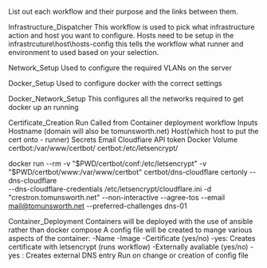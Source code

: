 List out each workflow and their purpose and the links between them.

Infrastructure_Dispatcher
    This workflow is used to pick what infrastructure action and host you want to configure.
    Hosts need to be setup in the infrastrcuture\host\hosts-config this tells the workflow what runner and environment to used based on your selection.
    
Network_Setup
    Used to configure the required VLANs on the server

Docker_Setup
    Used to configure docker with the correct settings

Docker_Network_Setup
    This configures all the networks required to get docker up an running

Certificate_Creation
    Run 
        Called from Container deployment workflow
    Inputs
        Hostname (domain will also be tomunsworth.net)
        Host(which host to put the cert onto - runner)
    Secrets
        Email
        Cloudfiare API token
    Docker Volume
        certbot:/var/www/certbot/
        certbot:/etc/letsencrypt/

docker run --rm               -v "$PWD/certbot/conf:/etc/letsencrypt"               -v "$PWD/certbot/www:/var/www/certbot"               certbot/dns-cloudflare               certonly               --dns-cloudflare           
    --dns-cloudflare-credentials /etc/letsencrypt/cloudflare.ini               -d "crestron.tomunsworth.net"               --non-interactive --agree-tos --email mail@tomunsworth.net               --preferred-challenges dns-01

Container_Deployment
Containers will be deployed with the use of ansible rather than docker compose
A config file will be created to mange various aspects of the container:
    -Name
    -Image
    -Certificate (yes/no)
        -yes: Creates certificate with letsencrypt (runs workflow)
    -Externally avaliable (yes/no)
        -yes : Creates external DNS entry
    Run
        on change or creation of config file